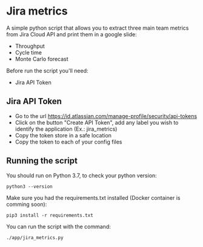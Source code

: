# Jira metrics
A simple python script that allows you to extract three main team metrics from Jira Cloud API and print them in a google slide:
* Throughput
* Cycle time
* Monte Carlo forecast

Before run the script you'll need:
* Jira API Token

## Jira API Token
* Go to the url https://id.atlassian.com/manage-profile/security/api-tokens
* Click on the button "Create API Token", add any label you wish to identify the application (Ex.: jira_metrics)
* Copy the token store in a safe location 
* Copy the token to each of your config files

## Running the script
You should run on Python 3.7, to check your python version:
```shell
python3 --version
```
Make sure you had the requirements.txt installed (Docker container is comming soon):
```shell
pip3 install -r requirements.txt
```
You can run the script with the command:
```shell
./app/jira_metrics.py
```